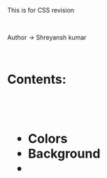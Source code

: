 <p> This is for CSS revision<p>
<br>
<p> Author -> Shreyansh kumar<p>
<br>
<h1> Contents:<h1>
<br>
<ul>
    <li> Colors</li>
    <li> Background<li>
</ul>
